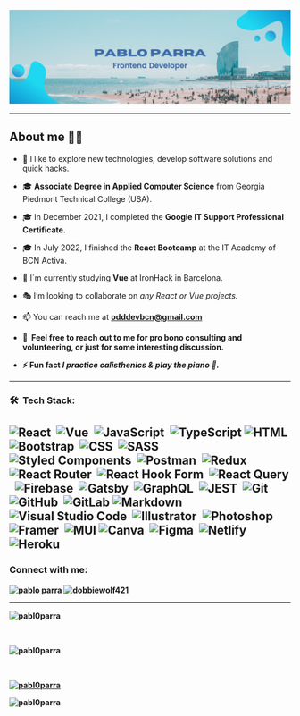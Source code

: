 <a href="https://github.com/Pabl0Parra">![Pabl0Parra Profile SVG](./assets/profile.svg)</a>

---

<!-- Description about me -->
<h2> About me 👨‍💻 </h2>

- 🔭 I like to explore new technologies, develop software solutions and quick hacks.

- :mortar_board: <strong>Associate Degree in Applied Computer Science</strong> from Georgia Piedmont Technical College (USA).

- :mortar_board: In December 2021, I completed the <strong>Google IT Support Professional Certificate</strong>.

- :mortar_board: In July 2022, I finished the <strong>React Bootcamp</strong> at the IT Academy of BCN Activa.

- 🌱 I´m currently studying <strong>Vue</strong> at IronHack in Barcelona.

- :performing_arts: I’m looking to collaborate on <em>any React or Vue projects.</em>

- 📫 You can reach me at <strong>odddevbcn@gmail.com<strong>

- 💬 &nbsp;Feel free to reach out to me for pro bono consulting and volunteering, or just for some interesting discussion.
- ⚡ Fun fact <em>I practice calisthenics & play the piano :musical_keyboard:.</em>

---

<h3>🛠 &nbsp;Tech Stack:</h3>

![React](https://img.shields.io/badge/-React-05122A?style=flat&logo=react)&nbsp;
![Vue](https://img.shields.io/badge/-Vue.js-05122A?style=flat&logo=vuedotjs&logoColor=white)&nbsp;
![JavaScript](https://img.shields.io/badge/-JavaScript-05122A?style=flat&logo=javascript)&nbsp;
![TypeScript](https://img.shields.io/badge/typescript-05122A?style=flat&logo=typescript&logoColor=white)
![HTML](https://img.shields.io/badge/-HTML-05122A?style=flat&logo=HTML5)&nbsp;
![Bootstrap](https://img.shields.io/badge/-Bootstrap-05122A?style=flat&logo=bootstrap&logoColor=563D7C)&nbsp;
![CSS](https://img.shields.io/badge/-CSS-05122A?style=flat&logo=CSS3&logoColor=1572B6)&nbsp;
![SASS](https://img.shields.io/badge/-SASS-05122A?style=flat&logo=SASS)&nbsp;  
![Styled Components](https://img.shields.io/badge/styled--components-05122A?style=flat&logo=styled-components&logoColor=white)&nbsp;
![Postman](https://img.shields.io/badge/-Postman-05122A?style=flat&logo=Postman)&nbsp;
![Redux](https://img.shields.io/badge/redux-05122A?style=flat&logo=Redux)&nbsp;
![React Router](https://img.shields.io/badge/React_Router-05122A?style=flat&logo=react-router&logoColor=white)&nbsp;
![React Hook Form](https://img.shields.io/badge/React%20Hook%20Form-05122A?style=flat&logo=reacthookform&logoColor=white)&nbsp;
![React Query](https://img.shields.io/badge/-React%20Query-05122A?style=flat&logo=react%20query&logoColor=white)&nbsp;
![Firebase](https://img.shields.io/badge/Firebase-05122A?style=flat&logo=Firebase&logoColor=white)&nbsp;
![Gatsby](https://img.shields.io/badge/Gatsby-05122A?style=flat&logo=gatsby&logoColor=white)&nbsp;
![GraphQL](https://img.shields.io/badge/-GraphQL-05122A?style=flat&logo=graphql&logoColor=white)&nbsp;
![JEST](https://img.shields.io/badge/-JEST-05122A?style=flat&logo=JEST)&nbsp; 
![Git](https://img.shields.io/badge/-Git-05122A?style=flat&logo=git)&nbsp;
![GitHub](https://img.shields.io/badge/-GitHub-05122A?style=flat&logo=github)&nbsp;
![GitLab](https://img.shields.io/badge/gitlab-05122A?style=flat&logo=gitlab&logoColor=white)
![Markdown](https://img.shields.io/badge/-Markdown-05122A?style=flat&logo=markdown)&nbsp;
![Visual Studio Code](https://img.shields.io/badge/-Visual%20Studio%20Code-05122A?style=flat&logo=visual-studio-code&logoColor=007ACC)&nbsp;
![Illustrator](https://img.shields.io/badge/-Illustrator-05122A?style=flat&logo=adobe-illustrator)&nbsp;
![Photoshop](https://img.shields.io/badge/-Photoshop-05122A?style=flat&logo=adobe-photoshop)&nbsp;
![Framer](https://img.shields.io/badge/Framer-05122A?style=flat&logo=Framer)&nbsp;
![MUI](https://img.shields.io/badge/MUI-05122A?style=flat&logo=mui&logoColor=white)
![Canva](https://img.shields.io/badge/Canva-05122A?style=flat&logo=canva&logoColor=white)&nbsp;
![Figma](https://img.shields.io/badge/figma-05122A?style=flat&logo=figma&logoColor=white)&nbsp;
![Netlify](https://img.shields.io/badge/netlify-05122A?style=flat&logo=netlify&logoColor=#00C7B7)&nbsp;
![Heroku](https://img.shields.io/badge/heroku-05122A?style=flat&logo=heroku&logoColor=white)&nbsp;
---

<h3 align="left">Connect with me:</h3>
<p align="left">
<a href="https://linkedin.com/in/pablo parra" target="blank"><img align="center" src="https://raw.githubusercontent.com/rahuldkjain/github-profile-readme-generator/master/src/images/icons/Social/linked-in-alt.svg" alt="pablo parra" height="30" width="40" /></a>
<a href="https://instagram.com/dobbiewolf421" target="blank"><img align="center" src="https://raw.githubusercontent.com/rahuldkjain/github-profile-readme-generator/master/src/images/icons/Social/instagram.svg" alt="dobbiewolf421" height="30" width="40" /></a>
</p>  
  
---

<img src="https://github-readme-stats.vercel.app/api/top-langs?username=pabl0parra&show_icons=true&locale=en&theme=github_dark&layout=compact" alt="pabl0parra" /></p><br/>

<img src="https://github-readme-stats.vercel.app/api?username=pabl0parra&show_icons=true&theme=github_dark&locale=en" alt="pabl0parra" /></p><br/>

<a href="https://github.com/ryo-ma/github-profile-trophy"><img src="https://github-profile-trophy.vercel.app/?username=pabl0parra&theme=github_dark" alt="pabl0parra" /></a> </p>
  
<img src="https://komarev.com/ghpvc/?username=pabl0parra&label=Profile%20views&style=flat" alt="pabl0parra" /> </p>

